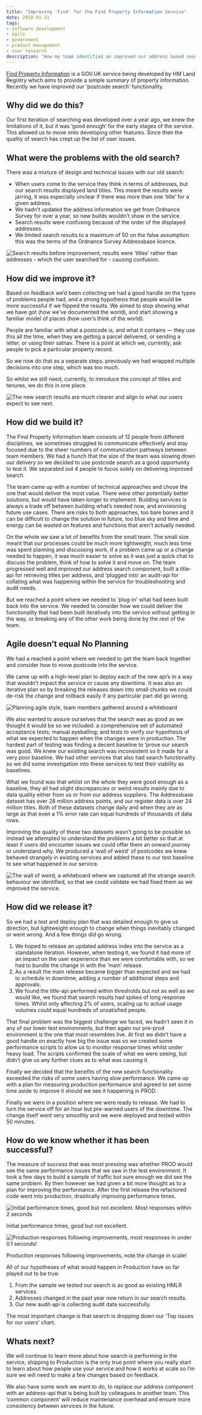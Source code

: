 ```yaml
---
title: "Improving 'Find' for the Find Property Information Service"
date: 2018-01-31
tags:
- software development
- agile
- government
- product management
- user research
description: "How my team identified an improved our address based search at HM Land Registry."
---
```

[Find Property Information](https://search-property-information.service.gov.uk/) is a GOV.UK service being developed by HM Land Registry which aims to provide a simple summary of property information. Recently we have improved our ‘postcode search’ functionality.

## Why did we do this?

Our first iteration of searching was developed over a year ago, we knew the limitations of it, but it was ‘good enough’ for the early stages of the service. This allowed us to move onto developing other features. Since then the quality of search has crept up the list of user issues.

## What were the problems with the old search?

There was a mixture of design and technical issues with our old search:

- When users come to the service they think in terms of addresses, but our search results displayed land titles. This meant the results were jarring, it was especially unclear if there was more than one ‘title’ for a given address.
- We hadn’t updated the address information we get from Ordnance Survey for over a year, so new builds wouldn’t show in the service.
- Search results were confusing because of the order of the displayed addresses.
- We limited search results to a maximum of 50 on the false assumption this was the terms of the Ordnance Survey Addressbase licence.

![](/images/search_results_before.jpg "Search results before improvement, results were ‘titles’ rather than addresses - which the user searched for - causing confusion.")

## How did we improve it?

Based on feedback we’d been collecting we had a good handle on the types of problems people had, and a strong hypothesis that people would be more successful if we flipped the results. We aimed to stop showing what we have got (how we’ve documented the world), and start showing a familiar model of places (how user’s think of the world).

People are familiar with what a postcode is, and what it contains — they use this all the time, when they are getting a parcel delivered, or sending a letter, or using their satnav.
There is a point at which we, currently, ask people to pick a particular property record.

So we now do that as a separate steps. previously we had wrapped multiple decisions into one step, which was too much.

So whilst we still need, currently, to introduce the concept of titles and tenures, we do this in one place.

![](/images/search_results_after.jpg "The new search results are much clearer and align to what our users expect to see next.")

## How did we build it?

The Find Property Information team consists of 12 people from different disciplines, we sometimes struggled to communicate effectively and stay focused due to the sheer numbers of communication pathways between team members. We had a hunch that the size of the team was slowing down our delivery so we decided to use postcode search as a good opportunity to test it. We separated out 4 people to focus solely on delivering improved search.

The team came up with a number of technical approaches and chose the one that would deliver the most value. There were other potentially better solutions, but would have taken longer to implement. Building services is always a trade off between building what’s needed now, and envisioning future use cases. There are risks to both approaches, too bare bones and it can be difficult to change the solution in future, too blue sky and time and energy can be wasted on features and functions that aren’t actually needed.

On the whole we saw a lot of benefits from the small team. The small size meant that our processes could be much more lightweight, much less time was spent planning and discussing work, if a problem came up or a change needed to happen, it was much easier to solve as it was just a quick chat to discuss the problem, think of how to solve it and move on.
The team progressed well and improved our address search component, built a title-api for retrieving titles per address, and ‘plugged into’ an audit-api for collating what was happening within the service for troubleshooting and audit needs.

But we reached a point where we needed to ‘plug-in’ what had been built back into the service. We needed to consider how we could deliver the functionality that had been built iteratively into the service without getting in the way, or breaking any of the other work being done by the rest of the team.

## Agile doesn’t equal No Planning

We had a reached a point where we needed to get the team back together and consider how to move postcode into the service.

We came up with a high-level plan to deploy each of the new api’s in a way that wouldn’t impact the service or cause any downtime. It was also an iterative plan so by breaking the releases down into small chunks we could de-risk the change and rollback easily if any particular part did go wrong.

![](/images/whiteboarding.jpg "Planning agile style, team members gathered around a whiteboard")

We also wanted to assure ourselves that the search was as good as we thought it would be so we included: a comprehensive set of automated acceptance tests; manual eyeballing; and tests to verify our hypothesis of what we expected to happen when the changes were in production.
The hardest part of testing was finding a decent baseline to ‘prove our search was good. We knew our existing search was inconsistent so it made for a very poor baseline. We had other services that also had search functionality so we did some investigation into these services to test their viability as baselines.

What we found was that whilst on the whole they were good enough as a baseline, they all had slight discrepancies or weird results mainly due to data quality either from us or from our address suppliers. The Addressbase dataset has over 28 million address points, and our register data is over 24 million titles. Both of these datasets change daily and when they are as large as that even a 1% error rate can equal hundreds of thousands of data rows.

Improving the quality of these two datasets wasn’t going to be possible so instead we attempted to understand the problems a bit better so that at least if users did encounter issues we could offer them an onward journey or understand why. We produced a ‘wall of weird’ of postcodes we knew behaved strangely in existing services and added these to our test baseline to see what happened in our service.

![](/images/wall_of_weird.jpg "The wall of weird, a whiteboard where we captured all the strange search behaviour we identified, so that we could validate we had fixed them as we improved the service.")

## How did we release it?

So we had a test and deploy plan that was detailed enough to give us direction, but lightweight enough to change when things inevitably changed or went wrong. And a few things did go wrong.

1. We hoped to release an updated address index into the service as a standalone iteration. However, when testing it, we found it had more of an impact on the user experience than we were comfortable with, so we had to bundle the change in with the ‘main’ release.
2. As a result the main release became bigger than expected and we had to schedule in downtime, adding a number of additional steps and approvals.
3. We found the title-api performed within thresholds but not as well as we would like, we found that search results had spikes of long response times. Whilst only affecting 2% of users, scaling up to actual usage volumes could equal hundreds of unsatisfied people.

That final problem was the biggest challenge we faced, we hadn’t seen it in any of our lower test environments, but then again our pre-prod environment is the one that most resembles live. At first we didn’t have a good handle on exactly how big the issue was so we created some performance scripts to allow us to monitor response times whilst under heavy load. The scripts confirmed the scale of what we were seeing, but didn’t give us any further clues as to what was causing it.

Finally we decided that the benefits of the new search functionality exceeded the risks of some users having slow performance. We came up with a plan for measuring production performance and agreed to set some time aside to improve it should we see it happening in PROD.

Finally we were in a position where we were ready to release. We had to turn the service off for an hour but pre-warned users of the downtime. The change itself went very smoothly and we were deployed and tested within 50 minutes.

## How do we know whether it has been successful?

The measure of success that was most pressing was whether PROD would see the same performance issues that we saw in the test environment. It took a few days to build a sample of traffic but sure enough we did see the same problem. By then however we had given a bit more thought as to a plan for improving the performance. After the first release the refactored code went into production, drastically improving performance times.

![](/images/before_performance.jpg "Initial performance times, good but not excellent. Most responses within 2 seconds")

Initial performance times, good but not excellent.

![](/images/after_performance.jpg "Production responses following improvements, most responses in under 0.1 seconds!")

Production responses following improvements, note the change in scale!

All of our hypotheses of what would happen in Production have so far played out to be true:

1. From the sample we tested our search is as good as existing HMLR services.
2. Addresses changed in the past year now return in our search results.
3. Our new audit-api is collecting audit data successfully.

The most important change is that search is dropping down our ‘Top issues for our users’ chart.

## Whats next?

We will continue to learn more about how search is performing in the service, shipping to Production is the only true point where you really start to learn about how people use your service and how it works at scale so I’m sure we will need to make a few changes based on feedback.

We also have some work we want to do, to replace our address component with an address-api that is being built by colleagues in another team. This ‘common component’ will reduce maintenance overhead and ensure more consistency between services in the future.